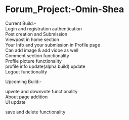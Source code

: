 # Forum_Project:-Omin-Shea
Current Build:-<br>
Login and registration authentication <br>
Post creation and Submission<br>
Viewpost in home section<br>
Your Info and your submission in Profile page<br>
Can add image & add vidoe as well <br>
Comment section functionality<br>
Profile picture functionality<br>
profile info update(alpha build) update<br>
Logout functionality<br>

Upcoming Build:-<br>

upvote and downvote functionality<br>
About page addition<br>
UI update<br>


save and delete functionality<br>

